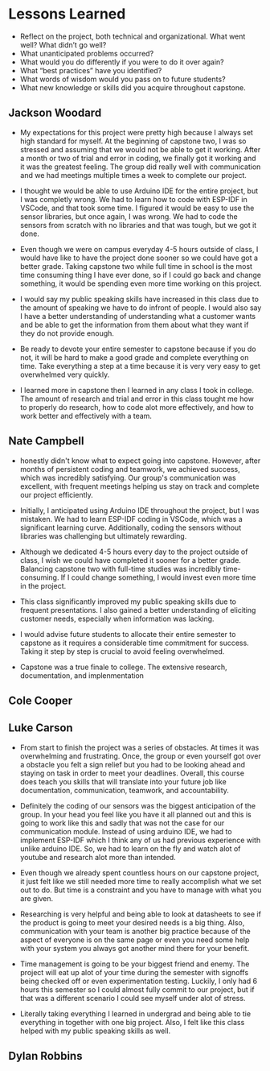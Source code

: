 # Lessons Learned

- Reflect on the project, both technical and organizational. What went well? What didn’t go well? 
- What unanticipated problems occurred? 
- What would you do differently if you were to do it over again? 
- What “best practices” have you identified? 
- What words of wisdom would you pass on to future students?
- What new knowledge or skills did you acquire throughout capstone.

## Jackson Woodard
- My expectations for this project were pretty high because I always set high standard for myself. At the beginning of capstone two, I was so stressed and assuming that we would not be able to get it working. After a month or two of trial and error in coding, we finally got it working and it was the greatest feeling. The group did really well with communication and we had meetings multiple times a week to complete our project.

- I thought we would be able to use Arduino IDE for the entire project, but I was completly wrong. We had to learn how to code with ESP-IDF in VSCode, and that took some time. I figured it would be easy to use the sensor libraries, but once again, I was wrong. We had to code the sensors from scratch with no libraries and that was tough, but we got it done.

- Even though we were on campus everyday 4-5 hours outside of class, I would have like to have the project done sooner so we could have got a better grade. Taking capstone two while full time in school is the most time consuming thing I have ever done, so if I could go back and change something, it would be spending even more time working on this project.

- I would say my public speaking skills have increased in this class due to the amount of speaking we have to do infront of people. I would also say I have a better understanding of understanding what a customer wants and be able to get the information from them about what they want if they do not provide enough.

- Be ready to devote your entire semester to capstone because if you do not, it will be hard to make a good grade and complete everything on time. Take everything a step at a time because it is very very easy to get overwhelmed very quickly.

- I learned more in capstone then I learned in any class I took in college. The amount of research and trial and error in this class tought me how to properly do research, how to code alot more effectively, and how to work better and effectively with a team.

## Nate Campbell
- honestly didn't know what to expect going into capstone. However, after months of persistent coding and teamwork, we achieved success, which was incredibly satisfying. Our group's communication was excellent, with frequent meetings helping us stay on track and complete our project efficiently.

- Initially, I anticipated using Arduino IDE throughout the project, but I was mistaken. We had to learn ESP-IDF coding in VSCode, which was a significant learning curve. Additionally, coding the sensors without libraries was challenging but ultimately rewarding.

- Although we dedicated 4-5 hours every day to the project outside of class, I wish we could have completed it sooner for a better grade. Balancing capstone two with full-time studies was incredibly time-consuming. If I could change something, I would invest even more time in the project.

- This class significantly improved my public speaking skills due to frequent presentations. I also gained a better understanding of eliciting customer needs, especially when information was lacking.

- I would advise future students to allocate their entire semester to capstone as it requires a considerable time commitment for success. Taking it step by step is crucial to avoid feeling overwhelmed.

- Capstone was a true finale to college. The extensive research, documentation, and implenmentation 

## Cole Cooper


## Luke Carson
- From start to finish the project was a series of obstacles. At times it was overwhelming and frustrating. Once, the group or even yourself got over a obstacle you felt a sign relief but you had to be looking ahead and staying on task in order to meet your deadlines. Overall, this course does teach you skills that will translate into your future job like documentation, communication, teamwork, and accountability. 

- Definitely the coding of our sensors was the biggest anticipation of the group. In your head you feel like you have it all planned out and this is going to work like this and sadly that was not the case for our communication module. Instead of using arduino IDE, we had to implement ESP-IDF which I think any of us had previous experience with unlike arduino IDE. So, we had to learn on the fly and watch alot of youtube and research alot more than intended.

- Even though we already spent countless hours on our capstone project, it just felt like we still needed more time to really accomplish what we set out to do. But time is a constraint and you have to manage with what you are given.

- Researching is very helpful and being able to look at datasheets to see if the product is going to meet your desired needs is a big thing. Also, communication with your team is another big practice because of the aspect of everyone is on the same page or even you need some help with your system you always got another mind there for your benefit.

- Time management is going to be your biggest friend and enemy. The project will eat up alot of your time during the semester with signoffs being checked off or even experimentation testing. Luckily, I only had 6 hours this semester so I could almost fully commit to our project, but if that was a different scenario I could see myself under alot of stress.

- Literally taking everything I learned in undergrad and being able to tie everything in together with one big project. Also, I felt like this class helped with my public speaking skills as well. 

## Dylan Robbins

